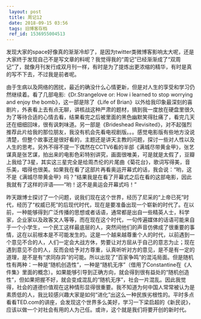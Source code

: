 ```yaml
---
 layout: post
 title: 周记12
 date: 2018-09-15 03:56
 tags: 旧博客存档
 ref_id: 1536955004513
---
```

发现大家的space好像真的渐渐冷却了，是因为twitter类微博客影响太大呢，还是大家终于发现自己不是写文章的料呢？我觉得我的“周记”已经渐渐成了“双周记”了，就像月刊发行成双月刊一样，有时是为了提炼出更浓缩的精华，有时是真的写不下去，不过我是前者呢。

由于生病以及网络的困扰，最近的确没什么心情更新，但是对人生的享受和学习仍然继续着。看了几部电影:《Dr.Strangelove or: How i
learned to stop worrying and enjoy the bomb》，这一部是除了《Life of
Brian》以外给我印象最深刻的喜剧片，外表看上去有点无聊，讲核战这种严肃的题材，搞到我一度放在硬盘里很久为了等待合适的心情去看，结果看完之后被里面的黑色幽默笑得肚痛了，看完几天还在细细回味，很有讽刺味道。另一部是《Brideshead
Revisited》，对不起强烈推荐此片给我的那位朋友，我没有机会先看电视剧版。。。感觉电影版有些地方没说清楚，但整个故事还是很好看的，主题还是讲天主教的问题，探讨一些对人性以及人生的思考。另外不得不提一下偶然在CCTV6看的半部《满城尽带黄金甲》，张艺谋真是张艺谋，拍出来的电影色彩特别讲究，画面很唯美，可是就是太假了，豆瓣上我给了3星，其实这三星完全是给周杰伦的片尾曲《菊花台》，歌词写得美，音乐美，唱得也很美。如果我在看了这部片再看奥运开幕式的话，我会说：“哟，这不是《满城尽带黄金甲》吗？”结果我是在看了开幕式之后在看的这部电影，因此我就有了这样的评语——“哟！这不是奥运会开幕式吗！”

昨天跟博士探讨了一个问题，说我们现在这个世界，经历了尼采的“上帝已死”时代，经历了“权威已死”的后现代时代，现在是要准备出现一个崭新的时代了。在以前，一种能够得到广泛传播的思想或者话语，通常都是出自一些精英人士，科学家，企业家以及政客文人等等，而在现在这个时代，一句传遍媒体的话语可能来自于一个小学生，一个民工这样最底层的人，突然间他们的声音仿佛成了很重要的事情，这在以前根本是不可能发生的。这是一个越来越尊重个人的时代，以前遇到一个意见不合的人，人们一定会大战方休，势要让对方屈从于自己的意志为止；现在遇到意见不合的人，反而会给予对方尊重，认真听听对方的意见，是不是有一定的道理，是不是有“求同存异”的可能。所以出现了“百家争鸣”的混沌局面。但是随机性有两种：一种是“随机创造性”，一种是“随机无序”（借用了Constantine在《人件集》里面的概念）。如果能够引导到正确方向，就会得到很有益处的“随机创造性”，但如果把握不好，就会变成混乱的“随机无序”，社会一片混乱。因此我觉得，社会的道德价值观在这种情形显得很重要。我不知道为何中国人常常被认为是素质低的人，我比较感兴趣大家是如何“进化”出这么一种民族劣根性的。平时多点看看TED.com的讲座，会发现这个世界多么美好，学习一下梁启超的《新民说》，应该以做一个对社会有用的人为己任。或许，这个就是我们将要开创的新时代。

